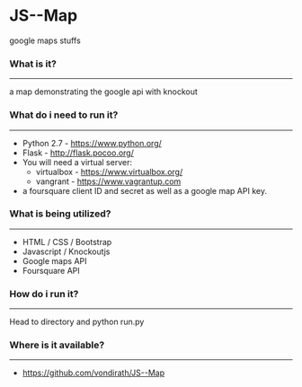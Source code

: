 # JS--Map
google maps stuffs 

### What is it?
-----------------
a map demonstrating the google api with knockout

### What do i need to run it?
-----------------
* Python 2.7 - https://www.python.org/
* Flask - http://flask.pocoo.org/
* You will need a virtual server:
  * virtualbox - https://www.virtualbox.org/
  * vangrant - https://www.vagrantup.com
* a foursquare client ID and secret as well as a google map API key.

### What is being utilized?
-----------------
* HTML / CSS / Bootstrap
* Javascript / Knockoutjs
* Google maps API
* Foursquare API

### How do i run it?
-----------------
Head to directory and python run.py

### Where is it available?
-----------------
* https://github.com/vondirath/JS--Map
